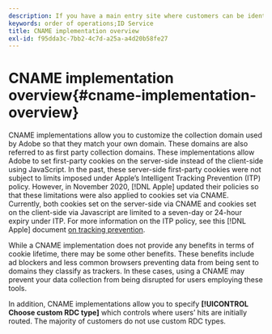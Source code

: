 ```yaml
---
description: If you have a main entry site where customers can be identified before they visit other domains, then a CNAME can enable cross-domain tracking in browsers that do not accept third-party cookies (such as Safari).
keywords: order of operations;ID Service
title: CNAME implementation overview
exl-id: f95dda3c-7bb2-4c7d-a25a-a4d20b58fe27
---
```

# CNAME implementation overview{#cname-implementation-overview}

CNAME implementations allow you to customize the collection domain used by Adobe so that they match your own domain. These domains are also referred to as first party collection domains. These implementations allow Adobe to set first-party cookies on the server-side instead of the client-side using JavaScript. In the past, these server-side first-party cookies were not subject to limits imposed under Apple’s Intelligent Tracking Prevention (ITP) policy. However, in November 2020, [!DNL Apple] updated their policies so that these limitations were also applied to cookies set via CNAME. Currently, both cookies set on the server-side via CNAME and cookies set on the client-side via Javascript are limited to a seven-day or 24-hour expiry under ITP. For more information on the ITP policy, see this [!DNL Apple] document [on tracking prevention](https://webkit.org/tracking-prevention/#intelligent-tracking-prevention-itp).

While a CNAME implementation does not provide any benefits in terms of cookie lifetime, there may be some other benefits. These benefits include ad blockers and less common browsers preventing data from being sent to domains they classify as trackers. In these cases, using a CNAME may prevent your data collection from being disrupted for users employing these tools.

In addition, CNAME implementations allow you to specify **[!UICONTROL Choose custom RDC type]** which controls where users’ hits are initially routed. The majority of customers do not use custom RDC types.
